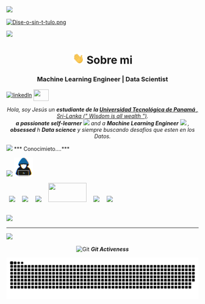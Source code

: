 
<img src="https://user-images.githubusercontent.com/73097560/115834477-dbab4500-a447-11eb-908a-139a6edaec5c.gif">

[![Dise-o-sin-t-tulo.png](https://i.postimg.cc/MpgsGYMw/Dise-o-sin-t-tulo.png)](https://postimg.cc/Sn7LTCf1)
  

<img src="https://user-images.githubusercontent.com/73097560/115834477-dbab4500-a447-11eb-908a-139a6edaec5c.gif">
    
  <h1 align="center"> <img src="https://raw.githubusercontent.com/ABSphreak/ABSphreak/master/gifs/Hi.gif" width="30px"> Sobre mi </h1>
  <h3 align="center">Machine Learning Engineer | Data Scientist </h3>
  <p align="center">
 
  <a href="https://www.linkedin.com/in/jes%C3%BAs-aldeano-879659263/" target="blank"><img align="center" src="https://cdn.jsdelivr.net/npm/simple-icons@3.0.1/icons/linkedin.svg" alt="linkedln " height="30" width="40" /></a> 
  <a href = "jesus: jesusaldeano0710@gmail.com"><img align="center" src="https://simpleicons.org/icons/gmail.svg" height="30" width="40" /></a>

  </p>
  </p>

  <p align="center">
    <em>
      Hola, soy Jesús un <b> estudiante de la  </b> <a href="https://utp.ac.pa/"> <b> Universidad Tecnológica de Panamá </b>, Sri-Lanka (" Wisdom is all wealth ")</a>. <br>
      <b>a passionate self-learner</b> <img src="https://github.com/TheDudeThatCode/TheDudeThatCode/blob/master/Assets/Developer.gif" width="30px"> and a <b>Machine Learning Engineer</b>&nbsp;<img src="https://github.com/TheDudeThatCode/TheDudeThatCode/blob/master/Assets/Designer.gif" width="36px">&nbsp,<br> <b>obsessed</b>
      h <b>Data science</b> y siempre buscando desafios que esten en los Datos.
    </em> 
   
  
  <img src="https://media.giphy.com/media/iY8CRBdQXODJSCERIr/giphy.gif" width="30px">&nbsp;*** Conocimieto....***

<img src="https://user-images.githubusercontent.com/73097560/115834477-dbab4500-a447-11eb-908a-139a6edaec5c.gif">
  
<img src="https://github.com/0xAbdulKhalid/0xAbdulKhalid/raw/main/assets/mdImages/about_me.gif" width="50px">
<p align="left">
  <code> <img height="50" src="https://img.shields.io/badge/Python%20-%2314354C.svg?style=for-the-badge&logo=python&logoColor=white"> </code>
  <code> <img height="50" src="https://www.vectorlogo.zone/logos/jupyter/jupyter-ar21.svg"> </code>
  <code> <img height="50" src="https://www.vectorlogo.zone/logos/mysql/mysql-ar21.svg"> </code>
  <code> <img height="50" src="https://matplotlib.org/2.2.5/_images/sphx_glr_logos2_001.png" width='100'> </code>
  <code> <img height="50" src="https://upload.wikimedia.org/wikipedia/commons/thumb/e/ed/Pandas_logo.svg/768px-Pandas_logo.svg.png"> </code>
  <code> <img height="50" src="https://www.vectorlogo.zone/logos/pocoo_flask/pocoo_flask-ar21.svg"> </code>
   
  <code> <img height="50" src="https://www.vectorlogo.zone/logos/numpy/numpy-ar21.svg"> </code>
  <hr>
  
<img src="https://user-images.githubusercontent.com/73097560/115834477-dbab4500-a447-11eb-908a-139a6edaec5c.gif">

  
  <p align="center">
 <img src="https://media.giphy.com/media/W5eoZHPpUx9sapR0eu/giphy.gif" width="30px" alt="Git"/>&nbsp;<i><b>Git Activeness</b></i></p>
 
 <div align="center">
  <img  src="https://github.com/1999AZZAR/1999AZZAR/blob/main/resources/img/grid-snake.svg"
       alt="snake" /></a>
